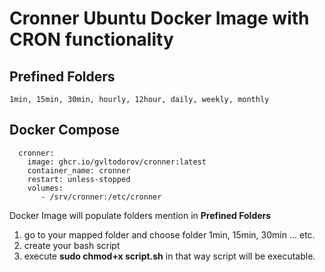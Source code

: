 # Cronner Ubuntu Docker Image with CRON functionality

## Prefined Folders

```1min, 15min, 30min, hourly, 12hour, daily, weekly, monthly```

## Docker Compose

```
  cronner:
    image: ghcr.io/gvltodorov/cronner:latest
    container_name: cronner
    restart: unless-stopped
    volumes:
       - /srv/cronner:/etc/cronner
```

Docker Image will populate folders mention in **Prefined Folders**
1. go to your mapped folder and choose folder 1min, 15min, 30min ... etc.
2. create your bash script 
3. execute **sudo chmod+x script.sh** in that way script will be executable.
